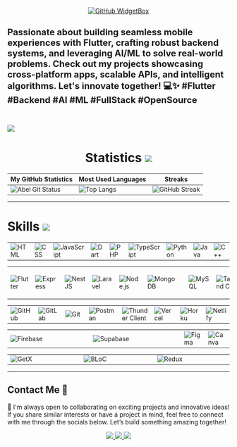 <div align="center"> 
 
[![GitHub WidgetBox](https://github-widgetbox.vercel.app/api/profile?username=abel3ri&data=followers,repositories,stars,commits&theme=viridescent)](https://github.com/abel3ri)
</div>




<h4 style="font-size: 20px;">
  Passionate about building seamless mobile experiences with Flutter, crafting robust backend systems, and leveraging AI/ML to solve real-world problems. Check out my projects showcasing cross-platform apps, scalable APIs, and intelligent algorithms. Let's innovate together! 💻✨
#Flutter #Backend #AI #ML #FullStack #OpenSource
</h4>

<br>

<img src="https://user-images.githubusercontent.com/74038190/212284100-561aa473-3905-4a80-b561-0d28506553ee.gif" width="1000">

<br>

<div align="center">
 
# Statistics <img src="https://media4.giphy.com/media/MIGbtLZoVjbl0bYbAd/giphy.gif?cid=ecf05e472t2h0i8d7dcjaoau9iqtchhr899hxmpxzzgc7lyw&rid=giphy.gif" width="50" > 

| My GitHub Statistics | Most Used Languages | Streaks |
| --- | --- | --- |
| ![Abel Git Status](https://github-readme-stats.vercel.app/api?username=abel3ri&show_icons=true&theme=dark&hide_title=true&count_private=true) | ![Top Langs](https://github-readme-stats.vercel.app/api/top-langs/?username=abel3ri&show_icons=true&theme=dark&hide_title=true) | ![GitHub Streak](https://github-readme-streak-stats.herokuapp.com/?user=abel3ri&theme=dark)

</div>

---

# Skills <img src='https://user-images.githubusercontent.com/74038190/206662607-d9e7591e-bbf9-42f9-9386-29efc927bc16.gif' width="40"> 


<table width="100%" style="table-layout: fixed;">
  <tr>
    <td><img alt="HTML" height="64px" src="https://cdn.worldvectorlogo.com/logos/html-1.svg"></td>
    <td><img alt="CSS" height="64px" src="https://imgs.search.brave.com/aEGiTSo22dl3ju1IuSx7-Ex0GTyZ0ELtoLb2u8BWqBY/rs:fit:500:0:0:0/g:ce/aHR0cHM6Ly9tZWRp/YTIuZGV2LnRvL2R5/bmFtaWMvaW1hZ2Uv/d2lkdGg9ODAwLGhl/aWdodD0sZml0PXNj/YWxlLWRvd24sZ3Jh/dml0eT1hdXRvLGZv/cm1hdD1hdXRvL2h0/dHBzOi8vZGV2LXRv/LXVwbG9hZHMuczMu/YW1hem9uYXdzLmNv/bS91cGxvYWRzL2Fy/dGljbGVzLzdqMzUz/djh4ZTFoODYxdWM1/aTUzLnBuZw"></td>
    <td><img alt="JavaScript" height="64px" src="https://cdn.worldvectorlogo.com/logos/logo-javascript.svg"></td>
	  <td><img alt="Dart" height="64px" src="https://img.icons8.com/?size=100&id=7AFcZ2zirX6Y&format=png&color=000000"></td>
	  <td><img alt="PHP" height="64px" src="https://upload.wikimedia.org/wikipedia/commons/thumb/2/27/PHP-logo.svg/1200px-PHP-logo.svg.png"></td>
    <td><img alt="TypeScript" height="64px" src="https://cdn.worldvectorlogo.com/logos/typescript.svg"></td>
    <td><img alt="Python" height="64px" src="https://cdn.worldvectorlogo.com/logos/python-5.svg"></td>
    <td><img alt="Java" height="64px" src="https://cdn.worldvectorlogo.com/logos/java-2.svg"></td>
    <td><img alt="C++" height="64px" src="https://cdn.worldvectorlogo.com/logos/c.svg"></td>
  </tr>
</table>


<table width="100%" style="table-layout: fixed;">
  <tr>
    <td><img alt="Flutter" height="64px" src="https://cdn.worldvectorlogo.com/logos/flutter-logo.svg"></td>
	   <td><img alt="Express" height="64px" src="https://img.icons8.com/?size=100&id=kg46nzoJrmTR&format=png&color=000000"></td>
<td><img alt="NestJS" height="64px" src="https://i.namu.wiki/i/X7RPRZJiL_bDk-b5yfaeCqEaINp3iwm7ngVhzN9LDg4hNjz0Bs3QTo7pgbCfGW3xp_sQZxMGUfnxBAXGNFwGKw.svg"></td>
	   <td><img alt="Laravel" height="64px" src="https://cdn.worldvectorlogo.com/logos/laravel-2.svg"></td>
    <td><img alt="Node.js" height="64px" src="https://cdn.worldvectorlogo.com/logos/nodejs-icon.svg"></td>
    <td><img alt="MongoDB" height="64px" src="https://cdn.worldvectorlogo.com/logos/mongodb-icon-1.svg"></td>
    <td><img alt="PostgreSQL" height="64px" src="https://github.com/devicons/devicon/blob/master/icons/postgresql/postgresql-original.svg"></td>
	  <td><img alt="MySQL" height="64px" src="https://www.fullstackpython.com/img/logos/mysql.png"></td>
    <td><img alt="Tailwind CSS" height="64px" src="https://cdn.worldvectorlogo.com/logos/tailwindcss.svg"></td>
    <td><img alt="React" height="64px" src="https://cdn.worldvectorlogo.com/logos/react-2.svg"></td>
 <td><img alt="SK-Learn" height="64px" src="https://upload.wikimedia.org/wikipedia/commons/thumb/0/05/Scikit_learn_logo_small.svg/1200px-Scikit_learn_logo_small.svg.png"></td>
 <td><img alt="TensorFlow" height="64px" src="https://avatars.githubusercontent.com/u/15658638?s=280&v=4"></td>
	 
</table>

<table width="100%" style="table-layout: fixed;">
  <tr>
    <td style="width: 10%;"><img alt="GitHub" height="64px" src="https://cdn.worldvectorlogo.com/logos/github-icon-2.svg"></td>
	   <td style="width: 10%;"><img alt="GitLab" height="64px" src="https://img.icons8.com/?size=100&id=epZz7YMDqqwA&format=png&color=000000"></td>
    <td style="width: 10%;"><img alt="Git" height="64px" src="https://cdn.worldvectorlogo.com/logos/git-icon.svg"></td>
    <td style="width: 10%;"><img alt="Postman" height="64px" src="https://cdn.worldvectorlogo.com/logos/postman.svg"></td>
    <td style="width: 10%;"><img alt="Thunder Client" height="64px" src="https://imgs.search.brave.com/17L-z3KHyIN5mlINlO7ex1vLWFkVkg_fS6lCnRxCpNw/rs:fit:860:0:0:0/g:ce/aHR0cHM6Ly93d3cu/a2F0ay5kZXYvc3Rh/dGljLzg2ZjJmNDhi/OWIwZGQ5MDBiNDg5/MmY0OWY0YmJhYjgx/L2U0ZjA2L2xvZ28u/cG5n"></td>
    <td style="width: 10%;"><img alt="Vercel" height="64px" src="https://imgs.search.brave.com/96khqNZO1LJt_e6RG-xNXrYl-d0TcMaaPpXmcY3nm3g/rs:fit:500:0:0:0/g:ce/aHR0cHM6Ly9sb2dv/d2lrLmNvbS9jb250/ZW50L3VwbG9hZHMv/aW1hZ2VzL3RfdmVy/Y2VsMTg2OC5qcGc"></td>
    <td style="width: 10%;"><img alt="Horku" height="64px" src="https://imgs.search.brave.com/TMj7RdxJPIsmJC9KaGH1M_YwCRg1rd4bHDWzJsqFIy4/rs:fit:500:0:0:0/g:ce/aHR0cHM6Ly9nZXRk/ZXBsb3lpbmcuY29t/L3N0YXRpYy9pbWcv/bG9nb3MvaGVyb2t1/LjBkMzUyNTgwYjU2/Mi5wbmc"></td>
    <td style="width: 10%;"><img alt="Netlify" height="64px" src="https://cdn.worldvectorlogo.com/logos/netlify.svg"></td>
</table>
<table>
  
<td><img alt="Firebase" height="64px" src="https://cdn.worldvectorlogo.com/logos/firebase-1.svg"></td>
  
<td><img alt="Supabase" height="64px" src="https://img.icons8.com/?size=100&id=grZaE9tjqDyr&format=png&color=000000"></td>
    <td style="width: 10%;"><img alt="Figma" height="64px" src="https://cdn.worldvectorlogo.com/logos/figma-icon.svg"></td>
     <td style="width: 10%;"><img alt="Canva" height="64px" src="https://imgs.search.brave.com/gAmpRkVnmc780FDrCM1Y_kZV6HlXDCp6hj3Is2Rmnik/rs:fit:860:0:0:0/g:ce/aHR0cHM6Ly9mcmVl/bG9nb3BuZy5jb20v/aW1hZ2VzL2FsbF9p/bWcvMTY1NjczMzYz/N2xvZ28tY2FudmEt/cG5nLnBuZw"></td>
  </tr>
</table>

<table>
   <td style="width: 10%;"><img alt="GetX" height="64px" src="https://miro.medium.com/v2/resize:fit:922/1*Tq-uyy_zuYx_8LWB2sxJ1Q.jpeg"></td>
    <td style="width: 10%;"><img alt="BLoC" height="64px" src="https://shop.bloclibrary.dev/cdn/shop/products/kiss-cut-stickers-5.5x5.5-default-606a33ae77a7e_grande.jpg?v=1617572787"></td>
    <td style="width: 10%;"><img alt="Redux" height="64px" src="https://w7.pngwing.com/pngs/669/447/png-transparent-redux-react-javascript-freecodecamp-npm-others-miscellaneous-purple-violet-thumbnail.png"></td>
  </tr>
</table>

---

## Contact Me 🚀

🚀 I'm always open to collaborating on exciting projects and innovative ideas! If you share similar interests or have a project in mind, feel free to connect with me through the socials below. Let’s build something amazing together!
<p align="center">
  <a href='https://www.linkedin.com/in/abel-merete/'>
    <img src="https://cdn.worldvectorlogo.com/logos/linkedin-icon-3.svg" height="35px"/>
  </a>
  <a href='mailto:abelmerete22@gmail.com'>
    <img src="https://cdn.worldvectorlogo.com/logos/official-gmail-icon-2020-.svg" height="35px"/>
  </a>
  <a href='https://t.me/a_be_l'>
    <img src="https://cdn.worldvectorlogo.com/logos/telegram.svg" height="35px"/>
  </a>
</p>
